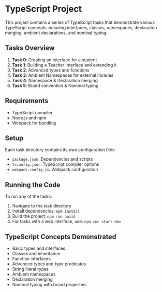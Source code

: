 # TypeScript Project

This project contains a series of TypeScript tasks that demonstrate various TypeScript concepts including interfaces, classes, namespaces, declaration merging, ambient declarations, and nominal typing.

## Tasks Overview

1. **Task 0**: Creating an interface for a student
2. **Task 1**: Building a Teacher interface and extending it
3. **Task 2**: Advanced types and functions
4. **Task 3**: Ambient Namespaces for external libraries
5. **Task 4**: Namespace & Declaration merging
6. **Task 5**: Brand convention & Nominal typing

## Requirements

- TypeScript compiler
- Node.js and npm
- Webpack for bundling

## Setup

Each task directory contains its own configuration files:

- `package.json`: Dependencies and scripts
- `tsconfig.json`: TypeScript compiler options
- `webpack.config.js`: Webpack configuration

## Running the Code

To run any of the tasks:

1. Navigate to the task directory
2. Install dependencies: `npm install`
3. Build the project: `npm run build`
4. For tasks with a web interface, use: `npm run start-dev`

## TypeScript Concepts Demonstrated

- Basic types and interfaces
- Classes and inheritance
- Function interfaces
- Advanced types and type predicates
- String literal types
- Ambient namespaces
- Declaration merging
- Nominal typing with brand properties
